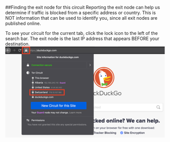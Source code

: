 ##Finding the exit node for this circuit
Reporting the exit node can help us determine if traffic is blocked from a specific address or country.
This is NOT information that can be used to identify you, since all exit nodes are published online.  

To see your circuit for the current tab, click the lock icon to the left of the search bar.
The exit node is the last IP address that appears BEFORE your destination.
![Screenshot2](../images/Find_Exit_Node.png)
